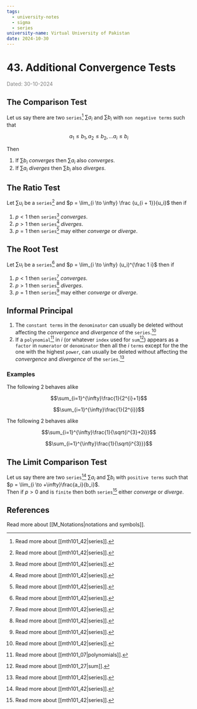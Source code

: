 ```yaml
---
tags:
  - university-notes
  - sigma
  - series
university-name: Virtual University of Pakistan
date: 2024-10-30
---
```


# 43. Additional Convergence Tests

<span style="color: gray;">Dated: 30-10-2024</span>

## The Comparison Test

Let us say there are two `series`[^1] $\sum a_i$ and $\sum b_i$ with `non negative terms` such that  

$$a_1 \le b_1, a_2 \le b_2, \ldots a_i \le b_i$$

Then
1. If $\sum b_i$ _converges_ then $\sum a_i$ also _converges_.
2. If $\sum a_i$ _diverges_ then $\sum b_i$ also _diverges_.

## The Ratio Test

Let $\sum u_i$ be a `series`[^1] and $p = \lim_{i \to \infty} \frac {u_{i + 1}}{u_i}$ then if

1. $p < 1$ then `series`[^1] _converges_.
2. $p > 1$ then `series`[^1] _diverges_.
3. $p = 1$ then `series`[^1] may either _converge_ or _diverge_.

## The Root Test

Let $\sum u_i$ be a `series`[^1] and $p = \lim_{i \to \infty} (u_i)^{\frac 1 i}$ then if

1. $p < 1$ then `series`[^1] _converges_.
2. $p > 1$ then `series`[^1] _diverges_.
3. $p = 1$ then `series`[^1] may either _converge_ or _diverge_.

## Informal Principal

1. The `constant terms` in the `denominator` can usually be deleted without affecting the _convergence_ and _divergence_ of the `series`.[^1]
2. If a `polynomial`[^2] in $i$ (or whatever `index` used for `sum`[^3]) appears as a `factor` in `numerator` or `denominator` then all the $i$ `terms` except for the the one with the highest `power`, can usually be deleted without affecting the _convergence_ and _divergence_ of the `series`.[^1]

### Examples

The following 2 behaves alike  

$$\sum_{i=1}^{\infty}\frac{1}{2^{i}+1}$$

$$\sum_{i=1}^{\infty}\frac{1}{2^{i}}$$

The following 2 behaves alike  

$$\sum_{i=1}^{\infty}\frac{1}{\sqrt{i^{3}+2i}}$$

$$\sum_{i=1}^{\infty}\frac{1}{\sqrt{i^{3}}}$$

## The Limit Comparison Test

Let us say there are two `series`[^1] $\sum a_i$ and $\sum b_i$ with `positive terms` such that $p = \lim_{i \to +\infty}\frac{a_i}{b_i}$.  
Then if $p > 0$ and is `finite` then both `series`[^1] either _converge_ or _diverge_.

## References

Read more about [[M_Notations|notations and symbols]].

[^1]: Read more about [[mth101_42|series]].
[^2]: Read more about [[mth101_07|polynomials]].
[^3]: Read more about [[mth101_27|sum]].